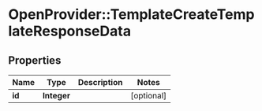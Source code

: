 # OpenProvider::TemplateCreateTemplateResponseData

## Properties
Name | Type | Description | Notes
------------ | ------------- | ------------- | -------------
**id** | **Integer** |  | [optional] 

